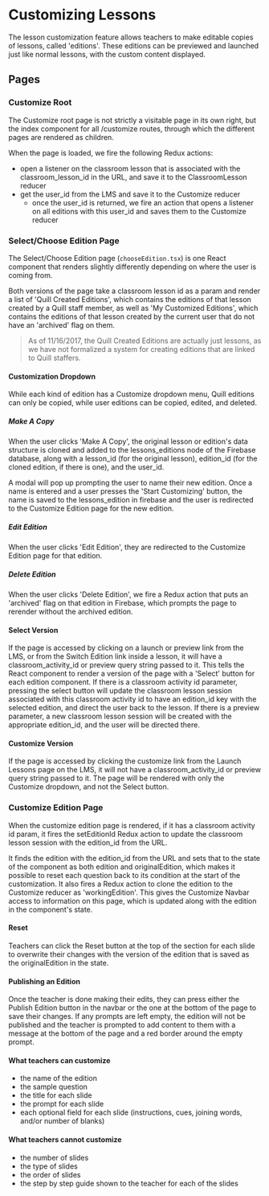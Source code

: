 # Customizing Lessons

The lesson customization feature allows teachers to make editable copies of lessons, called 'editions'. These editions can be previewed and launched just like normal lessons, with the custom content displayed.

## Pages

### Customize Root
The Customize root page is not strictly a visitable page in its own right, but the index component for all /customize routes, through which the different pages are rendered as children.

When the page is loaded, we fire the following Redux actions:

- open a listener on the classroom lesson that is associated with the classroom_lesson_id in the URL, and save it to the ClassroomLesson reducer
- get the user_id from the LMS and save it to the Customize reducer
  - once the user_id is returned, we fire an action that opens a listener on all editions with this user_id and saves them to the Customize reducer

### Select/Choose Edition Page

The Select/Choose Edition page (`chooseEdition.tsx`) is one React component that renders slightly differently depending on where the user is coming from.

Both versions of the page take a classroom lesson id as a param and render a list of 'Quill Created Editions', which contains the editions of that lesson created by a Quill staff member, as well as 'My Customized Editions', which contains the editions of that lesson created by the current user that do not have an 'archived' flag on them.

> As of 11/16/2017, the Quill Created Editions are actually just lessons, as we have not formalized a system for creating editions that are linked to Quill staffers.

#### Customization Dropdown

While each kind of edition has a Customize dropdown menu, Quill editions can only be copied, while user editions can be copied, edited, and deleted.

##### Make A Copy
When the user clicks 'Make A Copy', the original lesson or edition's data structure is cloned and added to the lessons_editions node of the Firebase database, along with a lesson_id (for the original lesson), edition_id (for the cloned edition, if there is one), and the user_id.

A modal will pop up prompting the user to name their new edition. Once a name is entered and a user presses the 'Start Customizing' button, the name is saved to the lessons_edition in firebase and the user is redirected to the Customize Edition page for the new edition.

##### Edit Edition
When the user clicks 'Edit Edition', they are redirected to the Customize Edition page for that edition.

##### Delete Edition
When the user clicks 'Delete Edition', we fire a Redux action that puts an 'archived' flag on that edition in Firebase, which prompts the page to rerender without the archived edition.

#### Select Version
If the page is accessed by clicking on a launch or preview link from the LMS, or from the Switch Edition link inside a lesson, it will have a classroom_activity_id or preview query string passed to it. This tells the React component to render a version of the page with a 'Select' button for each edition component. If there is a classroom activity id parameter, pressing the select button will update the classroom lesson session associated with this classroom activity id to have an edition_id key with the selected edition, and direct the user back to the lesson. If there is a preview parameter, a new classroom lesson session will be created with the appropriate edition_id, and the user will be directed there.

#### Customize Version
If the page is accessed by clicking the customize link from the Launch Lessons page on the LMS, it will not have a classroom_activity_id or preview query string passed to it. The page will be rendered with only the Customize dropdown, and not the Select button.

### Customize Edition Page
When the customize edition page is rendered, if it has a classroom activity id param, it fires the setEditionId Redux action to update the classroom lesson session with the edition_id from the URL.

It finds the edition with the edition_id from the URL and sets that to the state of the component as both edition and originalEdition, which makes it possible to reset each question back to its condition at the start of the customization. It also fires a Redux action to clone the edition to the Customize reducer as 'workingEdition'. This gives the Customize Navbar access to information on this page, which is updated along with the edition in the component's state.

#### Reset

Teachers can click the Reset button at the top of the section for each slide to overwrite their changes with the version of the edition that is saved as the originalEdition in the state.

#### Publishing an Edition

Once the teacher is done making their edits, they can press either the Publish Edition button in the navbar or the one at the bottom of the page to save their changes. If any prompts are left empty, the edition will not be published and the teacher is prompted to add content to them with a message at the bottom of the page and a red border around the empty prompt.

#### What teachers can customize
- the name of the edition
- the sample question
- the title for each slide
- the prompt for each slide
- each optional field for each slide (instructions, cues, joining words, and/or number of blanks)

#### What teachers cannot customize
- the number of slides
- the type of slides
- the order of slides
- the step by step guide shown to the teacher for each of the slides
